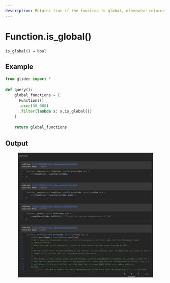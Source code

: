 ```yaml
---
description: Returns true if the function is global, otherwise returns false.
---
```


# Function.is\_global()

`is_global() → bool`

## Example

```python
from glider import *

def query():
    global_functions = (
      Functions()
      .exec(30_000)
      .filter(lambda x: x.is_global())
    )

    return global_functions
```

## Output

<figure><img src="../../../.gitbook/assets/image (2) (1) (1) (1) (1) (1) (1) (1).png" alt=""><figcaption></figcaption></figure>

